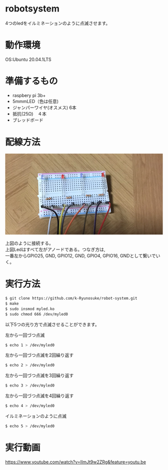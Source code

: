 # robotsystem
4つのledをイルミネーションのように点滅させます。
# 動作環境
OS:Ubuntu 20.04.1LTS
# 準備するもの
* raspbery pi 3b+  
* 5mmmLED（色は任意)  
* ジャンパーワイヤ(オスメス) 6本  
* 抵抗(25Ω)　４本    
* ブレッドボード  
# 配線方法
 <img src= "https://github.com/k-Ryunosuke/robot-system/blob/main/195941.png" width="700" > 
 
 上図のように接続する。  
 上図Ledはすべて左がアノードである。つなぎ方は,  
 一番左からGPIO25, GND, GPIO12, GND, GPIO4, GPIO16, GNDとして繋いでいく。 
# 実行方法
```bash
$ git clone https://github.com/k-Ryunosuke/robot-system.git
$ make
$ sudo insmod myled.ko
$ sudo chmod 666 /dev/myled0
```

以下5つの光り方で点滅させることができます。  
  
    
左から一回づつ点滅
```bash
$ echo 1 > /dev/myled0
```
左から一回づつ点滅を2回繰り返す
```bash
$ echo 2 > /dev/myled0
```
左から一回づつ点滅を3回繰り返す
```bash
$ echo 3 > /dev/myled0
```
左から一回づつ点滅を4回繰り返す
```bash
$ echo 4 > /dev/myled0
```
イルミネーションのように点滅
```bash
$ echo 5 > /dev/myled0
```
# 実行動画
https://www.youtube.com/watch?v=IImJt9w2ZRg&feature=youtu.be

